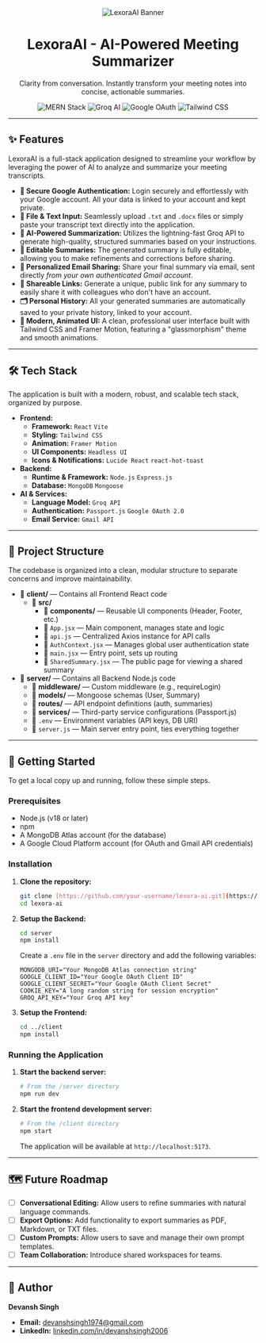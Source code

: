 <div align="center">
  <img src="https://placehold.co/800x200/6366F1/FFFFFF?text=LexoraAI&font=raleway" alt="LexoraAI Banner">
  <h1 align="center">LexoraAI - AI-Powered Meeting Summarizer</h1>
  <p align="center">
    Clarity from conversation. Instantly transform your meeting notes into concise, actionable summaries.
  </p>
  
  <!-- Badges -->
  <p align="center">
    <img src="https://img.shields.io/badge/MERN-Stack-blue?style=for-the-badge&logo=mongodb" alt="MERN Stack">
    <img src="https://img.shields.io/badge/Groq-AI-orange?style=for-the-badge&logo=groq" alt="Groq AI">
    <img src="https://img.shields.io/badge/Google-OAuth-red?style=for-the-badge&logo=google" alt="Google OAuth">
    <img src="https://img.shields.io/badge/TailwindCSS-Styling-cyan?style=for-the-badge&logo=tailwindcss" alt="Tailwind CSS">
  </p>
</div>

---

## ✨ Features

LexoraAI is a full-stack application designed to streamline your workflow by leveraging the power of AI to analyze and summarize your meeting transcripts.

-   **🔐 Secure Google Authentication:** Login securely and effortlessly with your Google account. All your data is linked to your account and kept private.
-   **📄 File & Text Input:** Seamlessly upload `.txt` and `.docx` files or simply paste your transcript text directly into the application.
-   **🤖 AI-Powered Summarization:** Utilizes the lightning-fast Groq API to generate high-quality, structured summaries based on your instructions.
-   **📝 Editable Summaries:** The generated summary is fully editable, allowing you to make refinements and corrections before sharing.
-   **📧 Personalized Email Sharing:** Share your final summary via email, sent directly *from your own authenticated Gmail account*.
-   **🔗 Shareable Links:** Generate a unique, public link for any summary to easily share it with colleagues who don't have an account.
-   **🗂️ Personal History:** All your generated summaries are automatically saved to your private history, linked to your account.
-   **🎨 Modern, Animated UI:** A clean, professional user interface built with Tailwind CSS and Framer Motion, featuring a "glassmorphism" theme and smooth animations.

---

## 🛠️ Tech Stack

The application is built with a modern, robust, and scalable tech stack, organized by purpose.

-   **Frontend:**
    -   **Framework:** `React` `Vite`
    -   **Styling:** `Tailwind CSS`
    -   **Animation:** `Framer Motion`
    -   **UI Components:** `Headless UI`
    -   **Icons & Notifications:** `Lucide React` `react-hot-toast`
-   **Backend:**
    -   **Runtime & Framework:** `Node.js` `Express.js`
    -   **Database:** `MongoDB` `Mongoose`
-   **AI & Services:**
    -   **Language Model:** `Groq API`
    -   **Authentication:** `Passport.js` `Google OAuth 2.0`
    -   **Email Service:** `Gmail API`

---

## 📂 Project Structure

The codebase is organized into a clean, modular structure to separate concerns and improve maintainability.

-   📁 **client/** — Contains all Frontend React code
    -   📁 **src/**
        -   📁 **components/** — Reusable UI components (Header, Footer, etc.)
        -   📄 `App.jsx` — Main component, manages state and logic
        -   📄 `api.js` — Centralized Axios instance for API calls
        -   📄 `AuthContext.jsx` — Manages global user authentication state
        -   📄 `main.jsx` — Entry point, sets up routing
        -   📄 `SharedSummary.jsx` — The public page for viewing a shared summary
-   📁 **server/** — Contains all Backend Node.js code
    -   📁 **middleware/** — Custom middleware (e.g., requireLogin)
    -   📁 **models/** — Mongoose schemas (User, Summary)
    -   📁 **routes/** — API endpoint definitions (auth, summaries)
    -   📁 **services/** — Third-party service configurations (Passport.js)
    -   📄 `.env` — Environment variables (API keys, DB URI)
    -   📄 `server.js` — Main server entry point, ties everything together

---

## 🚀 Getting Started

To get a local copy up and running, follow these simple steps.

### Prerequisites

-   Node.js (v18 or later)
-   npm
-   A MongoDB Atlas account (for the database)
-   A Google Cloud Platform account (for OAuth and Gmail API credentials)

### Installation

1.  **Clone the repository:**
    ```sh
    git clone [https://github.com/your-username/lexora-ai.git](https://github.com/your-username/lexora-ai.git)
    cd lexora-ai
    ```

2.  **Setup the Backend:**
    ```sh
    cd server
    npm install
    ```
    Create a `.env` file in the `server` directory and add the following variables:
    ```env
    MONGODB_URI="Your MongoDB Atlas connection string"
    GOOGLE_CLIENT_ID="Your Google OAuth Client ID"
    GOOGLE_CLIENT_SECRET="Your Google OAuth Client Secret"
    COOKIE_KEY="A long random string for session encryption"
    GROQ_API_KEY="Your Groq API key"
    ```

3.  **Setup the Frontend:**
    ```sh
    cd ../client
    npm install
    ```

### Running the Application

1.  **Start the backend server:**
    ```sh
    # From the /server directory
    npm run dev
    ```
2.  **Start the frontend development server:**
    ```sh
    # From the /client directory
    npm start
    ```
    The application will be available at `http://localhost:5173`.

---

## 🗺️ Future Roadmap

-   [ ] **Conversational Editing:** Allow users to refine summaries with natural language commands.
-   [ ] **Export Options:** Add functionality to export summaries as PDF, Markdown, or TXT files.
-   [ ] **Custom Prompts:** Allow users to save and manage their own prompt templates.
-   [ ] **Team Collaboration:** Introduce shared workspaces for teams.

---

## 👤 Author

**Devansh Singh**

-   **Email:** [devanshsingh1974@gmail.com](mailto:devanshsingh1974@gmail.com)
-   **LinkedIn:** [linkedin.com/in/devanshsingh2006](https://www.linkedin.com/in/devanshsingh2006/)
